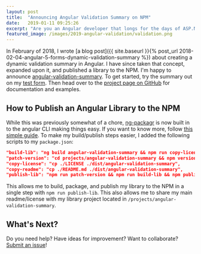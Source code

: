 ```yaml
---
layout: post
title:  "Announcing Angular Validation Summary on NPM"
date:   2019-01-11 09:25:26
excerpt: "Are you an Angular developer that longs for the days of ASP.Net MVC Validation Summaries? You are in luck, my friends!"
featured_image: /images/2019-angular-validation/validation.png
---
```


In February of 2018, I wrote [a blog post]({{ site.baseurl }}{% post_url 2018-02-04-angular-5-forms-dynamic-validation-summary %}) about creating a dynamic validation summary in Angular. I have since taken that concept, expanded upon it, and published a library to the NPM. I'm happy to announce [angular-validation-summary](https://github.com/DeanPDX/angular-validation-summary). To get started, try the summary out on my [test form](https://stackblitz.com/github/DeanPDX/angular-validation-summary?view=preview). Then head over to the [project page on GitHub](https://github.com/DeanPDX/angular-validation-summary) for documentation and examples.

## How to Publish an Angular Library to the NPM

While this was previously somewhat of a chore, [ng-packagr](https://github.com/ng-packagr/ng-packagr) is now built in to the angular CLI making things easy. If you want to know more, follow [this simple guide](https://github.com/angular/angular-cli/wiki/stories-create-library). To make my build/publish steps easier, I added the following scripts to my `package.json`:

```json
"build-lib": "ng build angular-validation-summary && npm run copy-license && npm run copy-readme",
"patch-version": "cd projects/angular-validation-summary && npm version patch && cd ../../",
"copy-license": "cp ./LICENSE ./dist/angular-validation-summary",
"copy-readme": "cp ./README.md ./dist/angular-validation-summary",
"publish-lib": "npm run patch-version && npm run build-lib && npm publish ./dist/angular-validation-summary"
```

This allows me to build, package, and publish my library to the NPM in a single step with `npm run publish-lib`. This also allows me to share my main readme/license with my library project located in `/projects/angular-validation-summary`.

## What's Next?

Do you need help? Have ideas for improvement? Want to collaborate? [Submit an issue](https://github.com/DeanPDX/angular-validation-summary/issues)!